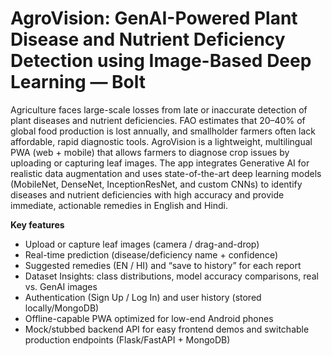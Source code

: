 # AgroVision: GenAI-Powered Plant Disease and Nutrient Deficiency Detection using Image-Based Deep Learning — Bolt

Agriculture faces large-scale losses from late or inaccurate detection of plant diseases and nutrient deficiencies. FAO estimates that 20–40% of global food production is lost annually, and smallholder farmers often lack affordable, rapid diagnostic tools. AgroVision is a lightweight, multilingual PWA (web + mobile) that allows farmers to diagnose crop issues by uploading or capturing leaf images. The app integrates Generative AI for realistic data augmentation and uses state-of-the-art deep learning models (MobileNet, DenseNet, InceptionResNet, and custom CNNs) to identify diseases and nutrient deficiencies with high accuracy and provide immediate, actionable remedies in English and Hindi.

**Key features**
- Upload or capture leaf images (camera / drag-and-drop)
- Real-time prediction (disease/deficiency name + confidence)
- Suggested remedies (EN / HI) and “save to history” for each report
- Dataset Insights: class distributions, model accuracy comparisons, real vs. GenAI images
- Authentication (Sign Up / Log In) and user history (stored locally/MongoDB)
- Offline-capable PWA optimized for low-end Android phones
- Mock/stubbed backend API for easy frontend demos and switchable production endpoints (Flask/FastAPI + MongoDB)


